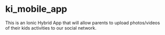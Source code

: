 # ki_mobile_app
This is an Ionic Hybrid App that will allow parents to upload photos/videos of their kids activities to our social network.
